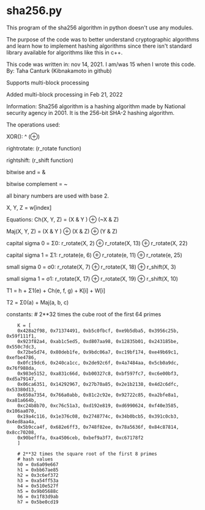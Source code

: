 # sha256.py
This program of the sha256 algorithm in python doesn't use any modules.

The purpose of the code was to better understand cryptographic algorithms and learn how to implement hashing algorithms since there isn't standard library available for algorithms like this in c++.

This code was written in: nov 14, 2021. I am/was 15 when I wrote this code.
By: Taha Canturk (Kibnakamoto in github)

Supports multi-block processing

Added multi-block processing in Feb 21, 2022

Information: Sha256 algorithm is a hashing algorithm made by National security agency in 2001. It is the 256-bit SHA-2 hashing algorithm.

The operations used:

  XOR(): ^ (⊕)
  
  rightrotate:  (r_rotate function)
  
  rightshift: (r_shift function)
  
  bitwise and = &
  
  bitwise complement = ~


all binary numbers are used with base 2.

X, Y, Z = w[index]


Equations:
  Ch(X, Y, Z) = (X & Y ) ⊕ (~X & Z)
  
  Maj(X, Y, Z) = (X & Y ) ⊕ (X & Z) ⊕ (Y & Z)
  
  capital sigma 0 = Σ0: r_rotate(X, 2) ⊕ r_rotate(X, 13) ⊕ r_rotate(X, 22)
  
  capital sigma 1 = Σ1: r_rotate(e, 6) ⊕ r_rotate(e, 11) ⊕ r_rotate(e, 25)
  
  small sigma 0 = σ0: r_rotate(X, 7) ⊕ r_rotate(X, 18) ⊕ r_shift(X, 3)
  
  small sigma 1 = σ1: r_rotate(X, 17) ⊕ r_rotate(X, 19) ⊕ r_shift(X, 10)
  
  T1 = h + Σ1(e) + Ch(e, f, g) + K[i] + W[i]
  
  T2 = Σ0(a) + Maj(a, b, c)
  
  
  
  constants:
        # 2**32 times the cube root of the first 64 primes
        
        K = [
        0x428a2f98, 0x71374491, 0xb5c0fbcf, 0xe9b5dba5, 0x3956c25b, 0x59f111f1, 
        0x923f82a4, 0xab1c5ed5, 0xd807aa98, 0x12835b01, 0x243185be, 0x550c7dc3,
        0x72be5d74, 0x80deb1fe, 0x9bdc06a7, 0xc19bf174, 0xe49b69c1, 0xefbe4786, 
        0x0fc19dc6, 0x240ca1cc, 0x2de92c6f, 0x4a7484aa, 0x5cb0a9dc, 0x76f988da,
        0x983e5152, 0xa831c66d, 0xb00327c8, 0xbf597fc7, 0xc6e00bf3, 0xd5a79147, 
        0x06ca6351, 0x14292967, 0x27b70a85, 0x2e1b2138, 0x4d2c6dfc, 0x53380d13,
        0x650a7354, 0x766a0abb, 0x81c2c92e, 0x92722c85, 0xa2bfe8a1, 0xa81a664b,
        0xc24b8b70, 0xc76c51a3, 0xd192e819, 0xd6990624, 0xf40e3585, 0x106aa070,
        0x19a4c116, 0x1e376c08, 0x2748774c, 0x34b0bcb5, 0x391c0cb3, 0x4ed8aa4a,
        0x5b9cca4f, 0x682e6ff3, 0x748f82ee, 0x78a5636f, 0x84c87814, 0x8cc70208,
        0x90befffa, 0xa4506ceb, 0xbef9a3f7, 0xc67178f2
        ]
        
        # 2**32 times the square root of the first 8 primes
        # hash values
        h0 = 0x6a09e667
        h1 = 0xbb67ae85
        h2 = 0x3c6ef372
        h3 = 0xa54ff53a
        h4 = 0x510e527f
        h5 = 0x9b05688c
        h6 = 0x1f83d9ab
        h7 = 0x5be0cd19
        
